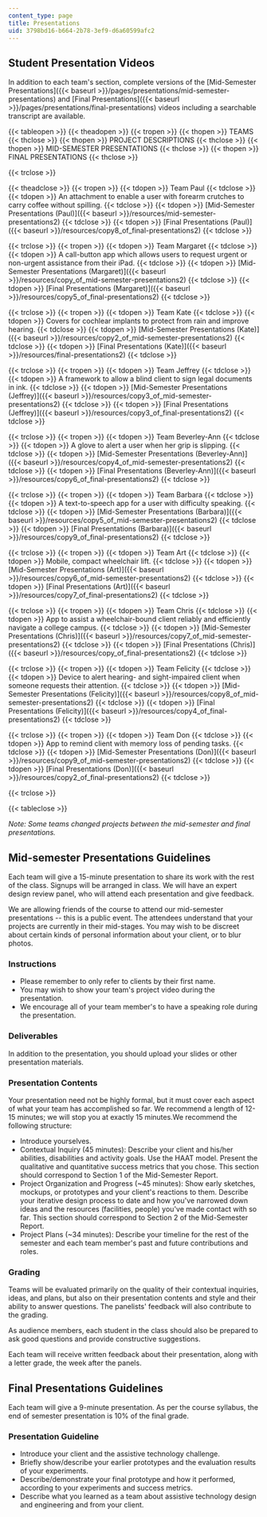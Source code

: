 ```yaml
---
content_type: page
title: Presentations
uid: 3798bd16-b664-2b78-3ef9-d6a60599afc2
---
```


Student Presentation Videos
---------------------------

In addition to each team's section, complete versions of the [Mid-Semester Presentations]({{< baseurl >}}/pages/presentations/mid-semester-presentations) and [Final Presentations]({{< baseurl >}}/pages/presentations/final-presentations) videos including a searchable transcript are available.

{{< tableopen >}}
{{< theadopen >}}
{{< tropen >}}
{{< thopen >}}
TEAMS
{{< thclose >}}
{{< thopen >}}
PROJECT DESCRIPTIONS
{{< thclose >}}
{{< thopen >}}
MID-SEMESTER PRESENTATIONS
{{< thclose >}}
{{< thopen >}}
FINAL PRESENTATIONS
{{< thclose >}}

{{< trclose >}}

{{< theadclose >}}
{{< tropen >}}
{{< tdopen >}}
Team Paul
{{< tdclose >}}
{{< tdopen >}}
An attachment to enable a user with forearm crutches to carry coffee without spilling.
{{< tdclose >}}
{{< tdopen >}}
[Mid-Semester Presentations (Paul)]({{< baseurl >}}/resources/mid-semester-presentations2)
{{< tdclose >}}
{{< tdopen >}}
[Final Presentations (Paul)]({{< baseurl >}}/resources/copy8_of_final-presentations2)
{{< tdclose >}}

{{< trclose >}}
{{< tropen >}}
{{< tdopen >}}
Team Margaret
{{< tdclose >}}
{{< tdopen >}}
A call-button app which allows users to request urgent or non-urgent assistance from their iPad.
{{< tdclose >}}
{{< tdopen >}}
[Mid-Semester Presentations (Margaret)]({{< baseurl >}}/resources/copy_of_mid-semester-presentations2)
{{< tdclose >}}
{{< tdopen >}}
[Final Presentations (Margaret)]({{< baseurl >}}/resources/copy5_of_final-presentations2)
{{< tdclose >}}

{{< trclose >}}
{{< tropen >}}
{{< tdopen >}}
Team Kate
{{< tdclose >}}
{{< tdopen >}}
Covers for cochlear implants to protect from rain and improve hearing.
{{< tdclose >}}
{{< tdopen >}}
[Mid-Semester Presentations (Kate)]({{< baseurl >}}/resources/copy2_of_mid-semester-presentations2)
{{< tdclose >}}
{{< tdopen >}}
[Final Presentations (Kate)]({{< baseurl >}}/resources/final-presentations2)
{{< tdclose >}}

{{< trclose >}}
{{< tropen >}}
{{< tdopen >}}
Team Jeffrey
{{< tdclose >}}
{{< tdopen >}}
A framework to allow a blind client to sign legal documents in ink.
{{< tdclose >}}
{{< tdopen >}}
[Mid-Semester Presentations (Jeffrey)]({{< baseurl >}}/resources/copy3_of_mid-semester-presentations2)
{{< tdclose >}}
{{< tdopen >}}
[Final Presentations (Jeffrey)]({{< baseurl >}}/resources/copy3_of_final-presentations2)
{{< tdclose >}}

{{< trclose >}}
{{< tropen >}}
{{< tdopen >}}
Team Beverley-Ann
{{< tdclose >}}
{{< tdopen >}}
A glove to alert a user when her grip is slipping.
{{< tdclose >}}
{{< tdopen >}}
[Mid-Semester Presentations (Beverley-Ann)]({{< baseurl >}}/resources/copy4_of_mid-semester-presentations2)
{{< tdclose >}}
{{< tdopen >}}
[Final Presentations (Beverley-Ann)]({{< baseurl >}}/resources/copy6_of_final-presentations2)
{{< tdclose >}}

{{< trclose >}}
{{< tropen >}}
{{< tdopen >}}
Team Barbara
{{< tdclose >}}
{{< tdopen >}}
A text-to-speech app for a user with difficulty speaking.
{{< tdclose >}}
{{< tdopen >}}
[Mid-Semester Presentations (Barbara)]({{< baseurl >}}/resources/copy5_of_mid-semester-presentations2)
{{< tdclose >}}
{{< tdopen >}}
[Final Presentations (Barbara)]({{< baseurl >}}/resources/copy9_of_final-presentations2)
{{< tdclose >}}

{{< trclose >}}
{{< tropen >}}
{{< tdopen >}}
Team Art
{{< tdclose >}}
{{< tdopen >}}
Mobile, compact wheelchair lift.
{{< tdclose >}}
{{< tdopen >}}
[Mid-Semester Presentations (Art)]({{< baseurl >}}/resources/copy6_of_mid-semester-presentations2)
{{< tdclose >}}
{{< tdopen >}}
[Final Presentations (Art)]({{< baseurl >}}/resources/copy7_of_final-presentations2)
{{< tdclose >}}

{{< trclose >}}
{{< tropen >}}
{{< tdopen >}}
Team Chris
{{< tdclose >}}
{{< tdopen >}}
App to assist a wheelchair-bound client reliably and efficiently navigate a college campus.
{{< tdclose >}}
{{< tdopen >}}
[Mid-Semester Presentations (Chris)]({{< baseurl >}}/resources/copy7_of_mid-semester-presentations2)
{{< tdclose >}}
{{< tdopen >}}
[Final Presentations (Chris)]({{< baseurl >}}/resources/copy_of_final-presentations2)
{{< tdclose >}}

{{< trclose >}}
{{< tropen >}}
{{< tdopen >}}
Team Felicity
{{< tdclose >}}
{{< tdopen >}}
Device to alert hearing- and sight-impaired client when someone requests their attention.
{{< tdclose >}}
{{< tdopen >}}
[Mid-Semester Presentations (Felicity)]({{< baseurl >}}/resources/copy8_of_mid-semester-presentations2)
{{< tdclose >}}
{{< tdopen >}}
[Final Presentations (Felicity)]({{< baseurl >}}/resources/copy4_of_final-presentations2)
{{< tdclose >}}

{{< trclose >}}
{{< tropen >}}
{{< tdopen >}}
Team Don
{{< tdclose >}}
{{< tdopen >}}
App to remind client with memory loss of pending tasks.
{{< tdclose >}}
{{< tdopen >}}
[Mid-Semester Presentations (Don)]({{< baseurl >}}/resources/copy9_of_mid-semester-presentations2)
{{< tdclose >}}
{{< tdopen >}}
[Final Presentations (Don)]({{< baseurl >}}/resources/copy2_of_final-presentations2)
{{< tdclose >}}

{{< trclose >}}

{{< tableclose >}}

_Note: Some teams changed projects between the mid-semester and final presentations._

Mid-semester Presentations Guidelines
-------------------------------------

Each team will give a 15-minute presentation to share its work with the rest of the class. Signups will be arranged in class. We will have an expert design review panel, who will attend each presentation and give feedback.

We are allowing friends of the course to attend our mid-semester presentations -- this is a public event. The attendees understand that your projects are currently in their mid-stages. You may wish to be discreet about certain kinds of personal information about your client, or to blur photos.

### Instructions

*   Please remember to only refer to clients by their first name.
*   You may wish to show your team's project video during the presentation.
*   We encourage all of your team member's to have a speaking role during the presentation.

### Deliverables

In addition to the presentation, you should upload your slides or other presentation materials.

### Presentation Contents

Your presentation need not be highly formal, but it must cover each aspect of what your team has accomplished so far. We recommend a length of 12-15 minutes; we will stop you at exactly 15 minutes.We recommend the following structure:

*   Introduce yourselves.
*   Contextual Inquiry (45 minutes): Describe your client and his/her abilities, disabilities and activity goals. Use the HAAT model. Present the qualitative and quantitative success metrics that you chose. This section should correspond to Section 1 of the Mid-Semester Report.
*   Project Organization and Progress (~45 minutes): Show early sketches, mockups, or prototypes and your client's reactions to them. Describe your iterative design process to date and how you've narrowed down ideas and the resources (facilities, people) you've made contact with so far. This section should correspond to Section 2 of the Mid-Semester Report.
*   Project Plans (~34 minutes): Describe your timeline for the rest of the semester and each team member's past and future contributions and roles.

### Grading

Teams will be evaluated primarily on the quality of their contextual inquiries, ideas, and plans, but also on their presentation contents and style and their ability to answer questions. The panelists' feedback will also contribute to the grading.

As audience members, each student in the class should also be prepared to ask good questions and provide constructive suggestions.

Each team will receive written feedback about their presentation, along with a letter grade, the week after the panels.

Final Presentations Guidelines
------------------------------

Each team will give a 9-minute presentation. As per the course syllabus, the end of semester presentation is 10% of the final grade.

### Presentation Guideline

*   Introduce your client and the assistive technology challenge.
*   Briefly show/describe your earlier prototypes and the evaluation results of your experiments.
*   Describe/demonstrate your final prototype and how it performed, according to your experiments and success metrics.
*   Describe what you learned as a team about assistive technology design and engineering and from your client.